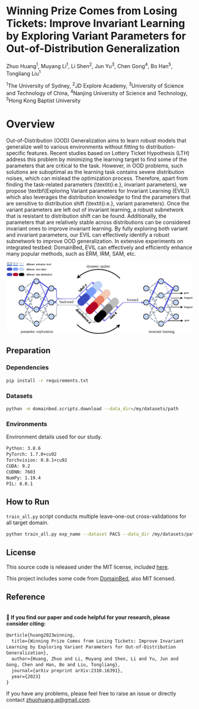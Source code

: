 # Winning Prize Comes from Losing Tickets: Improve Invariant Learning by Exploring Variant Parameters for Out-of-Distribution Generalization

Zhuo Huang<sup>1</sup>, Muyang Li<sup>1</sup>, Li Shen<sup>2</sup>, Jun Yu<sup>3</sup>, Chen Gong<sup>4</sup>, Bo Han<sup>5</sup>, Tongliang Liu<sup>1</sup>

<sup>1</sup>The University of Sydney, <sup>2</sup>JD Explore Academy, <sup>3</sup>University of Science and Technology of China, <sup>4</sup>Nanjing University of Science and Technology, <sup>5</sup>Hong Kong Baptist University


# Overview
Out-of-Distribution (OOD) Generalization aims to learn robust models that generalize well to various environments without fitting to distribution-specific features. Recent studies based on Lottery Ticket Hypothesis (LTH) address this problem by minimizing the learning target to find some of the parameters that are critical to the task. However, in OOD problems, such solutions are suboptimal as the learning task contains severe distribution noises, which can mislead the optimization process. Therefore, apart from finding the task-related parameters (\textit{i.e.}, invariant parameters), we propose \textbf{Exploring Variant parameters for Invariant Learning (EVIL)} which also leverages the distribution knowledge to find the parameters that are sensitive to distribution shift (\textit{i.e.}, variant parameters). Once the variant parameters are left out of invariant learning, a robust subnetwork that is resistant to distribution shift can be found. Additionally, the parameters that are relatively stable across distributions can be considered invariant ones to improve invariant learning. By fully exploring both variant and invariant parameters, our EVIL can effectively identify a robust subnetwork to improve OOD generalization. In extensive experiments on integrated testbed: DomainBed, EVIL can effectively and efficiently enhance many popular methods, such as ERM, IRM, SAM, etc.


![Overview](imgs/framework.png )



## Preparation

### Dependencies

```sh
pip install -r requirements.txt
```

### Datasets

```sh
python -m domainbed.scripts.download --data_dir=/my/datasets/path
```

### Environments

Environment details used for our study.

```
Python: 3.8.6
PyTorch: 1.7.0+cu92
Torchvision: 0.8.1+cu92
CUDA: 9.2
CUDNN: 7603
NumPy: 1.19.4
PIL: 8.0.1
```

## How to Run

`train_all.py` script conducts multiple leave-one-out cross-validations for all target domain.

```sh
python train_all.py exp_name --dataset PACS --data_dir /my/datasets/path
```

## License

This source code is released under the MIT license, included [here](./LICENSE).

This project includes some code from [DomainBed](https://github.com/facebookresearch/DomainBed/tree/3fe9d7bb4bc14777a42b3a9be8dd887e709ec414), also MIT licensed.


## Reference

<br> **📑 If you find our paper and code helpful for your research, please consider citing:** <br>
```
@article{huang2023winning,
  title={Winning Prize Comes from Losing Tickets: Improve Invariant Learning by Exploring Variant Parameters for Out-of-Distribution Generalization},
  author={Huang, Zhuo and Li, Muyang and Shen, Li and Yu, Jun and Gong, Chen and Han, Bo and Liu, Tongliang},
  journal={arXiv preprint arXiv:2310.16391},
  year={2023}
}
```

If you have any problems, please feel free to raise an issue or directly contact [zhuohuang.ai@gmail.com](zhuohuang.ai@gmail.com).
